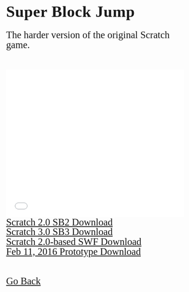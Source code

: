 <html>
<style>
		h3 {
			font-family: AppleKid;
			line-height: 1;
			letter-spacing: 0.8px;
		}
		h2 {
			font-family: AppleKid;
			line-height: 1;
			letter-spacing: 0.8px;
		}
		h1 {
			font-family: AppleKid;
			line-height: 1;
			letter-spacing: 0.8px;
		}
		@font-face {
			font-family: AppleKid;
			src: url('../../images/Apple-Kid.woff2') format('woff2'),
				url('../../images/Apple-Kid.woff') format('woff');
			font-weight: normal;
			font-style: normal;
		}
        p.small {
            line-height: 1;
        }
		.mainContent {
			font-family: AppleKid;
			font-size: 20pt;
			line-height: 1;
		}
</style>
<body>
<div class="mainContent">
<h1 style="font-size:32pt">Super Block Jump</h1>
<p>The harder version of the original Scratch game.</p><br />
<iframe allowtransparency="true" width="485" height="402" src="//scratch.mit.edu/projects/embed/96875434/?autostart=false" frameborder="0" allowfullscreen></iframe>
<br/>
<a href="../../downloads/Super Block Jump (Dark World).sb2">Scratch 2.0 SB2 Download</a><br />
<a href="../../downloads/Super Block Jump (Dark World).sb3">Scratch 3.0 SB3 Download</a><br />
<a href="../../downloads/Super Block Jump (Dark World).swf">Scratch 2.0-based SWF Download</a><br />
<a href="../../downloads/Super Block Jump (Dark World) (Unfinished).sb2">Feb 11, 2016 Prototype Download</a><br />
<br />
<br />
<a href="https://sterophonick.github.io/Archive/SuperBlockJump">Go Back</a><br />
</div>
</body>
</html>